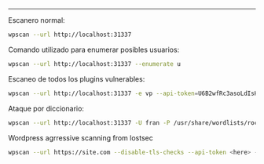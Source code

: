 --  - -  

Escanero normal:
``` bash
wpscan --url http://localhost:31337 
``` 

Comando utilizado para enumerar posibles usuarios:
``` bash
wpscan --url http://localhost:31337 --enumerate u
``` 

Escaneo de todos los plugins vulnerables:
``` bash
wpscan --url http://localhost:31337 -e vp --api-token=U6B2wfRc3asoLdIsHHZekg1ZxU02P5QYaCHm5UCJosw
``` 

Ataque por diccionario:
``` bash
wpscan --url http://localhost:31337 -U fran -P /usr/share/wordlists/rockyou.txt
``` 

Wordpress agrressive scanning from lostsec
```bash
wpscan --url https://site.com --disable-tls-checks --api-token <here> -e at -e ap -e u --enumerate ap --plugins-detection aggressive --force
```